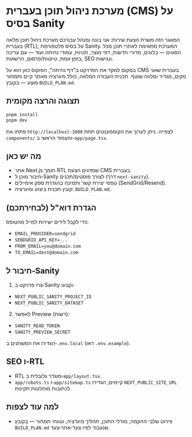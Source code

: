 מערכת ניהול תוכן בעברית (CMS) על בסיס Sanity
================================================

המאגר הזה משרת הצעת שירות: אני בונה ומנהל עבורכם מערכת ניהול תוכן מלאה בעברית (RTL), על בסיס פלטפורמת Sanity. המערכת מתאימה לאתרי תוכן מכל הסוגים — בלוגים, מדורי חדשות, דפי מוצר, חנויות, עמודי נחיתה ועוד — עם עריכה בזמן אמת, טיוטות/פרסום, הרשאות, SEO ונגישות.

במקום למקד את הפרויקט ב"דף נחיתה", הפוקוס כאן הוא על CMS בעברית שאני מקים, מגדיר ומלווה שוטף. תכנית העבודה המלאה, כולל מיגרציה מאתר קיים ותמחור מוצע — בקובץ `BUILD_PLAN.md`.

תצוגה והרצה מקומית
-------------------

```bash
pnpm install
pnpm dev
```

פתחו את `http://localhost:3000` לצפייה. ניתן לערוך את הקומפוננטים תחת `components/` והעמוד הראשי ב-`app/page.tsx`.

מה יש כאן
----------
- אתר Next.js תומך RTL שמדגים הצעת CMS בעברית.
- חיבור מוכן ל‑Sanity לצורך פוסטים/תכנים (דרך `next-sanity`).
- טפסי יצירת קשר ותמיכה בהגדרת ספק אימיילים (SendGrid/Resend).
- קובץ תכנית ביצוע ומיגרציה: `BUILD_PLAN.md`.

הגדרת דוא"ל (לבחירתכם)
----------------------
כדי לקבל לידים ישירות למייל מהטופס:
- `EMAIL_PROVIDER=sendgrid`
- `SENDGRID_API_KEY=...`
- `FROM_EMAIL=you@domain.com`
- `TO_EMAIL=dest@domain.com`

חיבור ל‑Sanity
--------------
1) צרו פרויקט ב‑Sanity וקבעו:
- `NEXT_PUBLIC_SANITY_PROJECT_ID`
- `NEXT_PUBLIC_SANITY_DATASET`

2) לאפשר Preview (רשות):
- `SANITY_READ_TOKEN`
- `SANITY_PREVIEW_SECRET`

הגדירו את המשתנים ב‑`.env.local` (ראו `.env.example`).

SEO ו‑RTL
---------
- RTL מוגדר גלובלית ב‑`app/layout.tsx`.
- `app/robots.ts` ו‑`app/sitemap.ts` קיימים; הגדירו `NEXT_PUBLIC_SITE_URL` לכתובות מוחלטות תקינות.

למה עוד לצפות
-------------
- פירוט שלבי ההקמה, מודלי התוכן, תהליך מיגרציה, וטווחי תמחור — בקובץ `BUILD_PLAN.md` שנעבוד לפיו צעד‑אחר‑צעד.


